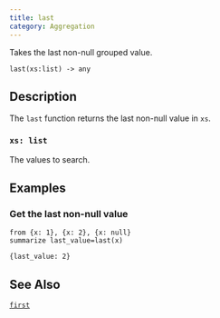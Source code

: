 ```yaml
---
title: last
category: Aggregation
---
```


Takes the last non-null grouped value.

```tql
last(xs:list) -> any
```

## Description

The `last` function returns the last non-null value in `xs`.

### `xs: list`

The values to search.

## Examples

### Get the last non-null value

```tql
from {x: 1}, {x: 2}, {x: null}
summarize last_value=last(x)
```

```tql
{last_value: 2}
```

## See Also

[`first`](/reference/functions/first)
